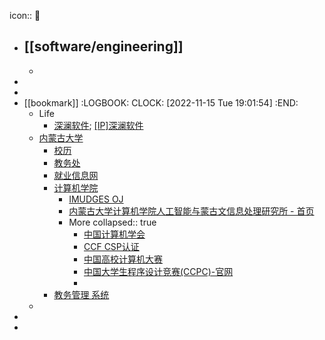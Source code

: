 icon:: 🏫
- ## [[software/engineering]]
  -
-
-
- [[bookmark]]
  :LOGBOOK:
  CLOCK: [2022-11-15 Tue 19:01:54]
  :END:
  - Life
    - [深澜软件](http://login.imu.edu.cn); [[IP]深澜软件](http://172.31.99.50)
  - [内蒙古大学](https://www.imu.edu.cn/)
    - [校历](https://ai.imu.edu.cn/IMUcal.html)
    - [教务处](https://uaa.imu.edu.cn/index.htm)
    - [就业信息网](https://imu.nmbys.cn/)
    - [计算机学院](https://ccs.imu.edu.cn/)
      - [IMUDGES OJ](https://acm.likole.com/)
      - [内蒙古大学计算机学院人工智能与蒙古文信息处理研究所 - 首页](https://ai.imu.edu.cn/index.php/zhs/)
      - More
        collapsed:: true
        - [中国计算机学会](https://www.ccf.org.cn/)
        - [CCF CSP认证](https://cspro.org/)
        - [中国高校计算机大赛](http://www.c4best.cn/)
        - [中国大学生程序设计竞赛(CCPC)-官网](https://ccpc.io/)
        -
    - [教务管理 系统](http://jwxt.imu.edu.cn/login)
  -
-
-